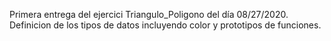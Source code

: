 Primera entrega del ejercici Triangulo_Poligono del día 08/27/2020.
Definicion de los tipos de datos incluyendo color y prototipos de funciones. 

